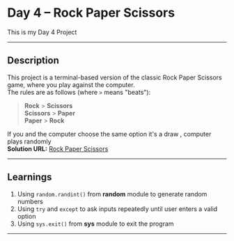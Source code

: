 # Day 4 – Rock Paper Scissors

This is my Day 4 Project

---

## Description

This project is a terminal-based version of the classic Rock Paper Scissors game, where you play against the computer.  
The rules are as follows (where `>` means "beats"):

> **Rock** > **Scissors**\
 **Scissors** > **Paper**\
 **Paper** > **Rock**

If you and the computer choose the same option it's a draw ,
computer plays randomly  
**Solution URL:** [Rock Paper Scissors](main.py)

---

## Learnings

1. Using `random.randint()` from **random** module to generate random numbers
2. Using `try` and `except` to ask inputs repeatedly until user enters a valid option
3. Using `sys.exit()` from **sys** module to exit the program

---
